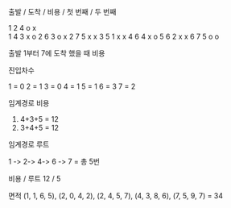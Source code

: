 출발 / 도착 / 비용 / 첫 번째 / 두 번째

1 2 4 o x  
1 4 3 x o
2 6 3 o x
2 7 5 x x
3 5 1 x x
4 6 4 x o
5 6 2 x x
6 7 5 o o

출발 1부터 7에 도착 했을 때 비용

진입차수

1 = 0
2 = 1
3 = 0
4 = 1
5 = 1
6 = 3
7 = 2

임계경로 비용

1. 4+3+5 = 12
2. 3+4+5 = 12

임계경로 루트

1 -> 2-> 4-> 6 -> 7 = 총 5번

비용 / 루트
12 / 5

면적 (1, 1, 6, 5), (2, 0, 4, 2), (2, 4, 5, 7), (4, 3, 8, 6), (7, 5, 9, 7) = 34
